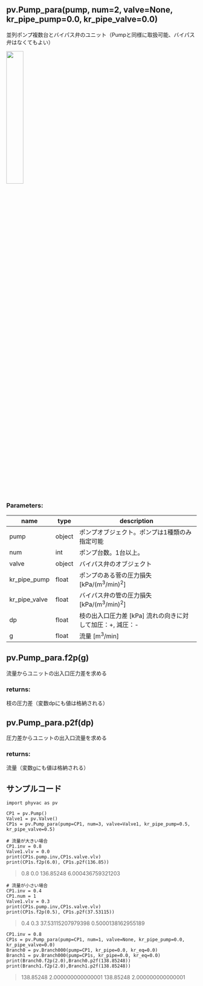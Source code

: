 ## pv.Pump_para(pump, num=2, valve=None, kr_pipe_pump=0.0, kr_pipe_valve=0.0)
並列ポンプ複数台とバイパス弁のユニット（Pumpと同様に取扱可能、バイパス弁はなくてもよい）
  
<img src="https://user-images.githubusercontent.com/27459538/112747938-8409ed00-8ff3-11eb-8d76-121f99063dd5.png" width=30%>

  
### Parameters:
|  name  |  type  | description |
| ---- | ---- | ---- |
|pump|object|ポンプオブジェクト。ポンプは1種類のみ指定可能|
|num|int|ポンプ台数。1台以上。|
|valve|object|バイパス弁のオブジェクト|
|kr_pipe_pump|float|ポンプのある菅の圧力損失 \[kPa/(m<sup>3</sup>/min)<sup>2</sup>]|
|kr_pipe_valve|float|バイパス弁の管の圧力損失 \[kPa/(m<sup>3</sup>/min)<sup>2</sup>]|
|dp|float|枝の出入口圧力差 \[kPa] 流れの向きに対して加圧：+, 減圧：- |
|g|float|流量 \[m<sup>3</sup>/min] |
  
## pv.Pump_para.f2p(g)
流量からユニットの出入口圧力差を求める
  
### returns:
枝の圧力差（変数dpにも値は格納される）
## pv.Pump_para.p2f(dp)
圧力差からユニットの出入口流量を求める
  
### returns:
流量（変数gにも値は格納される）
  
## サンプルコード
```
import phyvac as pv

CP1 = pv.Pump()
Valve1 = pv.Valve()
CP1s = pv.Pump_para(pump=CP1, num=3, valve=Valve1, kr_pipe_pump=0.5, kr_pipe_valve=0.5)

# 流量が大きい場合
CP1.inv = 0.8
Valve1.vlv = 0.0
print(CP1s.pump.inv,CP1s.valve.vlv)
print(CP1s.f2p(6.0), CP1s.p2f(136.85))
```
> 0.8 0.0
> 136.85248 6.000436759321203
```
# 流量が小さい場合
CP1.inv = 0.4
CP1.num = 1
Valve1.vlv = 0.3
print(CP1s.pump.inv,CP1s.valve.vlv)
print(CP1s.f2p(0.5), CP1s.p2f(37.53115))
```
> 0.4 0.3
> 37.53115207979398 0.5000138162955189
```
CP1.inv = 0.8
CP1s = pv.Pump_para(pump=CP1, num=1, valve=None, kr_pipe_pump=0.0, kr_pipe_valve=0.0)
Branch0 = pv.Branch000(pump=CP1, kr_pipe=0.0, kr_eq=0.0)
Branch1 = pv.Branch000(pump=CP1s, kr_pipe=0.0, kr_eq=0.0)
print(Branch0.f2p(2.0),Branch0.p2f(138.85248))
print(Branch1.f2p(2.0),Branch1.p2f(138.85248))
```
> 138.85248 2.000000000000001
> 138.85248 2.000000000000001

